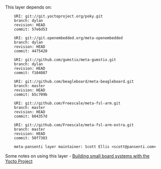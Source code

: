This layer depends on:

        URI: git://git.yoctoproject.org/poky.git
        branch: dylan
        revision: HEAD
        commit: 57e6d53 

        URI: git://git.openembedded.org/meta-openembedded
        branch: dylan
        revision: HEAD
        commit: 4475420 

        URI: git://github.com/gumstix/meta-gumstix.git
        branch: dylan
        revision: HEAD
        commit: f104087 

        URI: git://github.com/beagleboard/meta-beagleboard.git
        branch: master
        revision: HEAD
        commit: b5c709b

        URI: git://github.com/Freescale/meta-fsl-arm.git
        branch: master
        revision: HEAD
        commit: b04357d 

        URI: git://github.com/Freescale/meta-fsl-arm-extra.git
        branch: master
        revision: HEAD
        commit: 50f7383       

        meta-pansenti layer maintainer: Scott Ellis <scott@pansenti.com>


Some notes on using this layer - [Building small board systems with the Yocto Project][1]

[1]: http://www.jumpnowtek.com/
